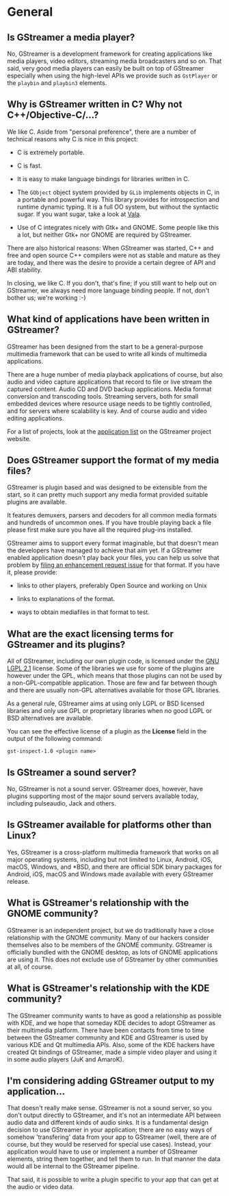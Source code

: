 # General

## Is GStreamer a media player?

No, GStreamer is a development framework for creating applications like
media players, video editors, streaming media broadcasters and so on.
That said, very good media players can easily be built on top of GStreamer
especially when using the high-level APIs we provide such as `GstPlayer` or
the `playbin` and `playbin3` elements.

## Why is GStreamer written in C? Why not C++/Objective-C/...?

We like C. Aside from "personal preference", there are a number
of technical reasons why C is nice in this project:

  - C is extremely portable.

  - C is fast.

  - It is easy to make language bindings for libraries written in C.

  - The `GObject` object system provided by `GLib` implements objects in C,
    in a portable and powerful way. This library provides for introspection
    and runtime dynamic typing. It is a full OO system, but without the
    syntactic sugar. If you want sugar, take a look at
    [Vala](http://live.gnome.org/Vala).

  - Use of C integrates nicely with Gtk+ and GNOME. Some people like
    this a lot, but neither Gtk+ nor GNOME are required by GStreamer.

There are also historical reasons: When GStreamer was started, C++ and
free and open source C++ compilers were not as stable and mature as they
are today, and there was the desire to provide a certain degree of
API and ABI stability.

In closing, we like C. If you don't, that's fine; if you still want
to help out on GStreamer, we always need more language binding people.
If not, don't bother us; we're working :-)

## What kind of applications have been written in GStreamer?

GStreamer has been designed from the start to be a general-purpose multimedia
framework that can be used to write all kinds of multimedia applications.

There are a huge number of media playback applications of course, but also
audio and video capture applications that record to file or live stream the
captured content. Audio CD and DVD backup applications. Media format conversion
and transcoding tools. Streaming servers, both for small embedded devices where
resource usage needs to be tightly controlled, and for servers where scalability
is key. And of course audio and video editing applications.

For a list of projects, look at the [application
list](http://gstreamer.freedesktop.org/apps/) on the GStreamer project
website.

## Does GStreamer support the format of my media files?

GStreamer is plugin based and was designed to be extensible from the start,
so it can pretty much support any media format provided suitable plugins
are available.

It features demuxers, parsers and decoders for all common media formats and
hundreds of uncommon ones. If you have trouble playing back a file please
first make sure you have all the required plug-ins installed.

GStreamer aims to support every format imaginable, but that
doesn't mean the developers have managed to achieve that aim yet. If a
GStreamer enabled application doesn't play back your files, you can help
us solve that problem by [filing an enhancement request
issue](https://gitlab.freedesktop.org/gstreamer) for that format. If you have it,
please provide:

  - links to other players, preferably Open Source and working on Unix

  - links to explanations of the format.

  - ways to obtain mediafiles in that format to test.

## What are the exact licensing terms for GStreamer and its plugins?

All of GStreamer, including our own plugin code, is licensed
under the [GNU LGPL 2.1](http://www.gnu.org/licenses/lgpl-2.1.html)
license. Some of the libraries we use for some of the plugins are
however under the GPL, which means that those plugins can not be used by
a non-GPL-compatible application. Those are few and far between though
and there are usually non-GPL alternatives available for those GPL libraries.

As a general rule, GStreamer aims at using only LGPL or BSD licensed
libraries and only use GPL or proprietary libraries when no good LGPL or BSD
alternatives are available.

You can see the effective license of a plugin as the **License** field in
the output of the following command:

```
gst-inspect-1.0 <plugin name>
```

## Is GStreamer a sound server?

No, GStreamer is not a sound server. GStreamer does, however, have
plugins supporting most of the major sound servers available today,
including pulseaudio, Jack and others.

## Is GStreamer available for platforms other than Linux?

Yes, GStreamer is a cross-platform multimedia framework that
works on all major operating systems, including but not limited to
Linux, Android, iOS, macOS, Windows, and *BSD, and there are official
SDK binary packages for Android, iOS, macOS and Windows made available
with every GStreamer release.

## What is GStreamer's relationship with the GNOME community?

GStreamer is an independent project, but we do traditionally have
a close relationship with the GNOME community. Many of our hackers
consider themselves also to be members of the GNOME community. GStreamer
is officially bundled with the GNOME desktop, as lots of GNOME applications
are using it. This does not exclude use of GStreamer by other communities
at all, of course.

## What is GStreamer's relationship with the KDE community?

The GStreamer community wants to have as good a relationship as
possible with KDE, and we hope that someday KDE decides to adopt
GStreamer as their multimedia platform. There have been contacts
from time to time between the GStreamer community and KDE and
GStreamer is used by various KDE and Qt multimedia APIs. Also,
some of the KDE hackers have created Qt bindings of GStreamer, made a
simple video player and using it in some audio players (JuK and AmaroK).

## I'm considering adding GStreamer output to my application...

That doesn't really make sense. GStreamer is not a sound server,
so you don't output directly to GStreamer, and it's not an intermediate
API between audio data and different kinds of audio sinks. It is a
fundamental design decision to use GStreamer in your application; there are
no easy ways of somehow 'transfering' data from your app to GStreamer (well,
there are of course, but they would be reserved for special use cases).
Instead, your application would have to use or implement a number of GStreamer
elements, string them together, and tell them to run. In that manner the
data would all be internal to the GStreamer pipeline.

That said, it is possible to write a plugin specific to your app that
can get at the audio or video data.
